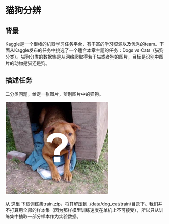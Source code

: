 # 猫狗分辨



## 背景

Kaggle是一个很棒的机器学习任务平台，有丰富的学习资源以及优秀的team。下面从Kaggle发布的任务中挑选了一个适合本章主题的任务：Dogs vs Cats（猫狗分类）。猫狗分类的数据集是从网络爬取得若干猫或者狗的图片，目标是识别中图片的动物是猫还是狗。

## 描述任务

二分类问题，给定一张图片，辨别图片中的猫狗。

![](../../img/data/dog_q.png)

从 [这里](https://www.kaggle.com/c/dogs-vs-cats/data) 下载训练集train.zip，将其解压到../data/dog_cat/train/目录下。我们并不打算用全部的样本集（因为那样模型训练速度在单机上不可接受），所以只从训练集中抽取一部分样本作为实验数据。